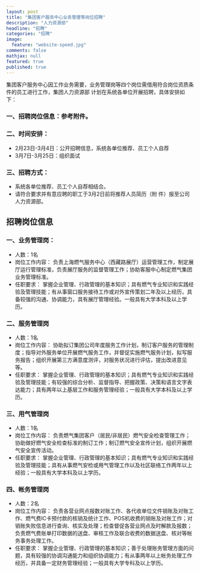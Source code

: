 ```yaml
---
layout: post
title: "集团客户服务中心业务管理等岗位招聘"
description: "人力资源部"
headline: "招聘"
categories: "招聘"
image: 
  feature: "website-speed.jpg"
comments: false
mathjax: null
featured: true
published: true
---
```


集团客户服务中心因工作业务需要，业务管理岗等四个岗位需借用符合岗位资质条件的员工进行工作，集团人力资源部 计划在系统各单位开展招聘，具体安排如下： 

### 一、招聘岗位信息：参考附件。 

### 二、时间安排： 

* 2月23日-3月4日：公开招聘信息，系统各单位推荐、员工个人自荐 
* 3月7日-3月25日：组织面试 

<!-- more -->

### 三、招聘方式：

* 系统各单位推荐、员工个人自荐相结合。 
* 请符合要求并有意应聘的职工于3月2日前将推荐人员简历（附 件）报至公司人力资源部。

## 招聘岗位信息 ##

### 一、业务管理岗： 

* 人数：1名 
* 岗位工作内容： 
负责上海燃气服务中心（西藏路展厅）运营管理工作，制定展厅运行管理标准，负责展厅服务的监督管理工作；协助客服中心制定燃气集团业务管理标准。 
* 任职要求： 
掌握企业管理、行政管理的基本知识；具有燃气专业知识和实践经验及管理技能；有从事窗口服务接待工作或对外宣传策划二年及以上经历，具备较强的沟通、协调能力，具有展厅管理经验。一般具有大学本科及以上学历。

### 二、服务管理岗 

* 人数：1名 
* 岗位工作内容： 
协助拟订集团公司年度服务工作计划，制订客户服务的管理制度；指导对外服务单位开展燃气服务工作，并督促实施燃气服务计划，拟写服务报告；组织开展第三方满意度测评，对服务状况进行评估，提出改进意见等。 
* 任职要求： 
掌握企业管理、行政管理的基本知识；具有燃气专业知识和实践经验及管理技能；有较强的综合分析、监督指导、把握政策、决策和语言文字表达能力；具有两年以上基层工作和服务管理经验；一般具有大学本科及以上学历。

### 三、用气管理岗 

* 人数：1名 
* 岗位工作内容： 
负责燃气集团客户（居民/非居民）燃气安全检查管理工作；协助做好燃气安全检查标准的制订工作；制订燃气安全宣传计划，组织开展燃气安全宣传活动。 
* 任职要求： 
掌握企业管理、行政管理的基本知识；具有燃气专业知识和实践经验及管理技能；具有从事燃气安检或用气管理工作以及社区联络工作两年以上经验；一般具有大学本科及以上学历。

### 四、帐务管理岗 

* 人数：2名 
* 岗位工作内容： 
负责各营业网点报数对账工作、各代收单位文件销账及对账工作、燃气费IC卡预付款的核销及统计工作、POS机收费的销账及对账工作；对销账失败信息进行查询、核实及处理；检查督促各营业网点及时解款及报数；负责燃气费账单打印数据的送盘、审核工作及联合收费的数据送盘、核对等帐务事务处理工作。 
* 任职要求：
掌握企业管理、行政管理的基本知识；善于处理账务管理方面的问题，具有较强的协调沟通能力和组织协调能力；有从事两年以上帐务处理工作经历，并具备一定财务管理经验；一般具有大学专科及以上学历。  